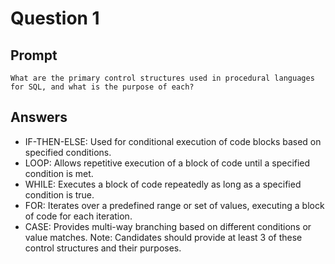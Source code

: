 # Question 1

## Prompt
```
What are the primary control structures used in procedural languages for SQL, and what is the purpose of each?
```

## Answers

- IF-THEN-ELSE: Used for conditional execution of code blocks based on specified conditions.
- LOOP: Allows repetitive execution of a block of code until a specified condition is met.
- WHILE: Executes a block of code repeatedly as long as a specified condition is true.
- FOR: Iterates over a predefined range or set of values, executing a block of code for each iteration.
- CASE: Provides multi-way branching based on different conditions or value matches.
<note>Note: Candidates should provide at least 3 of these control structures and their purposes.</note>
